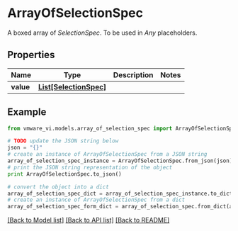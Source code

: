 # ArrayOfSelectionSpec

A boxed array of *SelectionSpec*. To be used in *Any* placeholders. 

## Properties
Name | Type | Description | Notes
------------ | ------------- | ------------- | -------------
**value** | [**List[SelectionSpec]**](SelectionSpec.md) |  | 

## Example

```python
from vmware_vi.models.array_of_selection_spec import ArrayOfSelectionSpec

# TODO update the JSON string below
json = "{}"
# create an instance of ArrayOfSelectionSpec from a JSON string
array_of_selection_spec_instance = ArrayOfSelectionSpec.from_json(json)
# print the JSON string representation of the object
print ArrayOfSelectionSpec.to_json()

# convert the object into a dict
array_of_selection_spec_dict = array_of_selection_spec_instance.to_dict()
# create an instance of ArrayOfSelectionSpec from a dict
array_of_selection_spec_form_dict = array_of_selection_spec.from_dict(array_of_selection_spec_dict)
```
[[Back to Model list]](../README.md#documentation-for-models) [[Back to API list]](../README.md#documentation-for-api-endpoints) [[Back to README]](../README.md)


